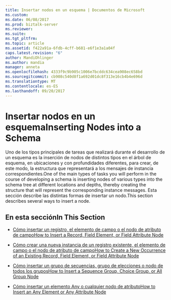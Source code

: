 ```yaml
---
title: Insertar nodos en un esquema | Documentos de Microsoft
ms.custom: 
ms.date: 06/08/2017
ms.prod: biztalk-server
ms.reviewer: 
ms.suite: 
ms.tgt_pltfrm: 
ms.topic: article
ms.assetid: f422a91a-6fdb-4cff-b681-e6f1e3a1a04f
caps.latest.revision: "6"
author: MandiOhlinger
ms.author: mandia
manager: anneta
ms.openlocfilehash: 4333f9c9b905c1006e7bcddc634cea908ec658bd
ms.sourcegitcommit: cb908c540d8f1a692d01dc8f313e16cb4b4e696d
ms.translationtype: MT
ms.contentlocale: es-ES
ms.lasthandoff: 09/20/2017
---
```

# <a name="inserting-nodes-into-a-schema"></a><span data-ttu-id="a36c6-102">Insertar nodos en un esquema</span><span class="sxs-lookup"><span data-stu-id="a36c6-102">Inserting Nodes into a Schema</span></span>
<span data-ttu-id="a36c6-103">Uno de los tipos principales de tareas que realizará durante el desarrollo de un esquema es la inserción de nodos de distintos tipos en el árbol de esquema, en ubicaciones y con profundidades diferentes, para crear, de este modo, la estructura que representará a los mensajes de instancia correspondientes.</span><span class="sxs-lookup"><span data-stu-id="a36c6-103">One of the main types of tasks you will perform in the course of developing a schema is inserting nodes of various types into the schema tree at different locations and depths, thereby creating the structure that will represent the corresponding instance messages.</span></span> <span data-ttu-id="a36c6-104">Esta sección describe las distintas formas de insertar un nodo.</span><span class="sxs-lookup"><span data-stu-id="a36c6-104">This section describes several ways to insert a node.</span></span>  
  
## <a name="in-this-section"></a><span data-ttu-id="a36c6-105">En esta sección</span><span class="sxs-lookup"><span data-stu-id="a36c6-105">In This Section</span></span>  
  
-   [<span data-ttu-id="a36c6-106">Cómo insertar un registro, el elemento de campo o el nodo de atributo de campo</span><span class="sxs-lookup"><span data-stu-id="a36c6-106">How to Insert a Record, Field Element, or Field Attribute Node</span></span>](../core/how-to-insert-a-record-field-element-or-field-attribute-node.md)  
  
-   [<span data-ttu-id="a36c6-107">Cómo crear una nueva instancia de un registro existente, el elemento de campo o el nodo de atributo de campo</span><span class="sxs-lookup"><span data-stu-id="a36c6-107">How to Create a New Occurrence of an Existing Record, Field Element, or Field Attribute Node</span></span>](../core/create-new-occurrence-of-an-existing-record-field-element-or-field-attribute.md)  
  
-   [<span data-ttu-id="a36c6-108">Cómo insertar un grupo de secuencias, grupo de elecciones o nodo de todos los grupos</span><span class="sxs-lookup"><span data-stu-id="a36c6-108">How to Insert a Sequence Group, Choice Group, or All Group Node</span></span>](../core/how-to-insert-a-sequence-group-choice-group-or-all-group-node.md)  
  
-   [<span data-ttu-id="a36c6-109">Cómo insertar un elemento Any o cualquier nodo de atributo</span><span class="sxs-lookup"><span data-stu-id="a36c6-109">How to Insert an Any Element or Any Attribute Node</span></span>](../core/how-to-insert-an-any-element-or-any-attribute-node.md)